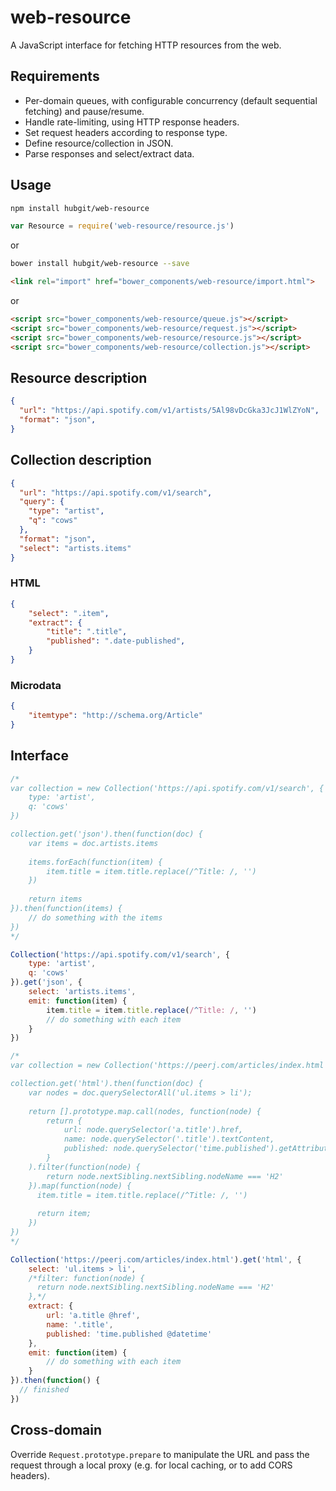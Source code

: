 # web-resource

A JavaScript interface for fetching HTTP resources from the web.

## Requirements

* Per-domain queues, with configurable concurrency (default sequential fetching) and pause/resume.
* Handle rate-limiting, using HTTP response headers.
* Set request headers according to response type.
* Define resource/collection in JSON.
* Parse responses and select/extract data.

## Usage

```bash
npm install hubgit/web-resource
```

```javascript
var Resource = require('web-resource/resource.js')
```

or 

```bash
bower install hubgit/web-resource --save
```

```html
<link rel="import" href="bower_components/web-resource/import.html">
```

or

```html
<script src="bower_components/web-resource/queue.js"></script>
<script src="bower_components/web-resource/request.js"></script>
<script src="bower_components/web-resource/resource.js"></script>
<script src="bower_components/web-resource/collection.js"></script>
```

## Resource description

```json
{
  "url": "https://api.spotify.com/v1/artists/5Al98vDcGka3JcJ1WlZYoN",
  "format": "json",
}
```

## Collection description

```json
{
  "url": "https://api.spotify.com/v1/search",
  "query": {
    "type": "artist",
    "q": "cows"
  },
  "format": "json",
  "select": "artists.items"
}
```

### HTML

```json
{
    "select": ".item",
    "extract": {
        "title": ".title",
        "published": ".date-published",
    }
}
```

### Microdata

```json
{
    "itemtype": "http://schema.org/Article"
}
```

## Interface

```javascript
/*
var collection = new Collection('https://api.spotify.com/v1/search', {
    type: 'artist',
    q: 'cows'
})

collection.get('json').then(function(doc) {
    var items = doc.artists.items
    
    items.forEach(function(item) {
        item.title = item.title.replace(/^Title: /, '')
    })
    
    return items
}).then(function(items) {
    // do something with the items
})
*/

Collection('https://api.spotify.com/v1/search', {
    type: 'artist',
    q: 'cows'
}).get('json', {
    select: 'artists.items',
    emit: function(item) {
        item.title = item.title.replace(/^Title: /, '')
        // do something with each item
    }
})
```

```javascript
/*
var collection = new Collection('https://peerj.com/articles/index.html')

collection.get('html').then(function(doc) {
    var nodes = doc.querySelectorAll('ul.items > li');
    
    return [].prototype.map.call(nodes, function(node) {
        return {
            url: node.querySelector('a.title').href,
            name: node.querySelector('.title').textContent,
            published: node.querySelector('time.published').getAttribute('datetime'),
        }
    ).filter(function(node) {
        return node.nextSibling.nextSibling.nodeName === 'H2'
    }).map(function(node) {
      item.title = item.title.replace(/^Title: /, '')
      
      return item;
    })
})
*/

Collection('https://peerj.com/articles/index.html').get('html', {
    select: 'ul.items > li',
    /*filter: function(node) {
      return node.nextSibling.nextSibling.nodeName === 'H2'
    },*/
    extract: {
        url: 'a.title @href',
        name: '.title',
        published: 'time.published @datetime'
    },
    emit: function(item) {
        // do something with each item
    }
}).then(function() {
  // finished
})
```

## Cross-domain

Override `Request.prototype.prepare` to manipulate the URL and pass the request through a local proxy (e.g. for local caching, or to add CORS headers).
